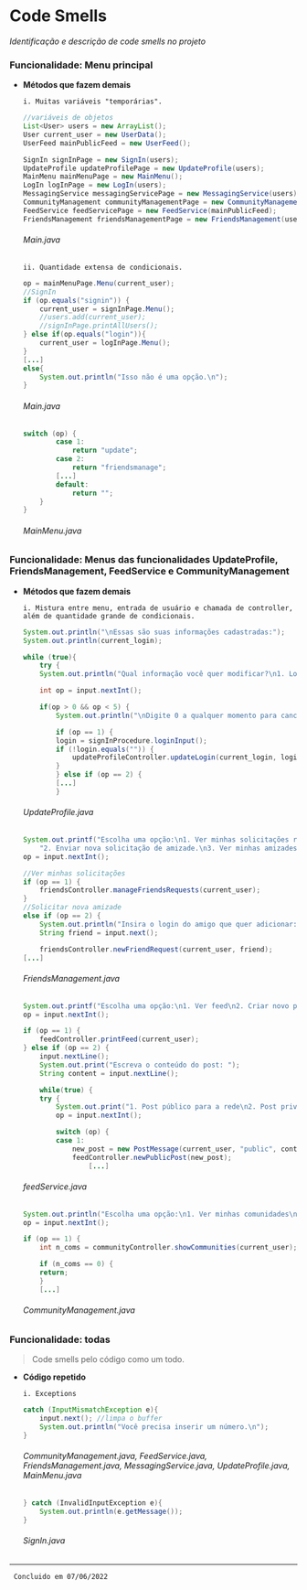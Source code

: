 # Code Smells

_Identificação e descrição de code smells no projeto_


### Funcionalidade: Menu principal

- **Métodos que fazem demais**
  
      i. Muitas variáveis "temporárias".
  ```java
  //variáveis de objetos
  List<User> users = new ArrayList();
  User current_user = new UserData();
  UserFeed mainPublicFeed = new UserFeed();

  SignIn signInPage = new SignIn(users);
  UpdateProfile updateProfilePage = new UpdateProfile(users);
  MainMenu mainMenuPage = new MainMenu();
  LogIn logInPage = new LogIn(users);
  MessagingService messagingServicePage = new MessagingService(users);
  CommunityManagement communityManagementPage = new CommunityManagement(users);
  FeedService feedServicePage = new FeedService(mainPublicFeed);
  FriendsManagement friendsManagementPage = new FriendsManagement(users);
  ```
  ###### _Main.java_

      ii. Quantidade extensa de condicionais.

  ```java
  op = mainMenuPage.Menu(current_user);
  //SignIn
  if (op.equals("signin")) {
      current_user = signInPage.Menu();
      //users.add(current_user);
      //signInPage.printAllUsers();
  } else if(op.equals("login")){
      current_user = logInPage.Menu();
  }
  [...]
  else{
      System.out.println("Isso não é uma opção.\n");
  }
  ```
  ###### _Main.java_

  ```java
  switch (op) {
          case 1:
              return "update";
          case 2:
              return "friendsmanage";
          [...]
          default:
              return "";
      }
  }
  ```

  ###### _MainMenu.java_



### Funcionalidade: Menus das funcionalidades UpdateProfile, FriendsManagement, FeedService e CommunityManagement

- **Métodos que fazem demais**

      i. Mistura entre menu, entrada de usuário e chamada de controller, além de quantidade grande de condicionais.

	```java
	System.out.println("\nEssas são suas informações cadastradas:");
	System.out.println(current_login);

	while (true){
	    try {
		System.out.println("Qual informação você quer modificar?\n1. Login\n2. Senha\n3. Nome\n4. Nenhuma");

		int op = input.nextInt();

		if(op > 0 && op < 5) {
		    System.out.println("\nDigite 0 a qualquer momento para cancelar a operação.");

		    if (op == 1) {
			login = signInProcedure.loginInput();
			if (!login.equals("")) {
			    updateProfileController.updateLogin(current_login, login);
			}
		    } else if (op == 2) {
		    [...]
		    }
	```

	###### UpdateProfile.java



	```java
	System.out.printf("Escolha uma opção:\n1. Ver minhas solicitações recebidas\n" +
		"2. Enviar nova solicitação de amizade.\n3. Ver minhas amizades\nDigite qualquer outro numero para cancelar a operação.\n");
	op = input.nextInt();

	//Ver minhas solicitações
	if (op == 1) {
	    friendsController.manageFriendsRequests(current_user);
	}
	//Solicitar nova amizade
	else if (op == 2) {
	    System.out.println("Insira o login do amigo que quer adicionar:");
	    String friend = input.next();

	    friendsController.newFriendRequest(current_user, friend);
	[...]
	```

	###### FriendsManagement.java



	```java
	System.out.printf("Escolha uma opção:\n1. Ver feed\n2. Criar novo post\n3. Ver meus posts\nDigite qualquer outro número para cancelar a operação.\n");
	op = input.nextInt();

	if (op == 1) {
	    feedController.printFeed(current_user);
	} else if (op == 2) {
	    input.nextLine();
	    System.out.print("Escreva o conteúdo do post: ");
	    String content = input.nextLine();

	    while(true) {
		try {
		    System.out.print("1. Post público para a rede\n2. Post privado para os meus amigos\nDigite qualquer número para cancelar a operação: ");
		    op = input.nextInt();

		    switch (op) {
			case 1:
			    new_post = new PostMessage(current_user, "public", content);
			    feedController.newPublicPost(new_post);
					[...]
	```

	###### feedService.java



	```java
	System.out.println("Escolha uma opção:\n1. Ver minhas comunidades\n2. Criar nova comunidade");
	op = input.nextInt();

	if (op == 1) {
	    int n_coms = communityController.showCommunities(current_user);

	    if (n_coms == 0) {
		return;
	    }
	    [...]
	```

	###### CommunityManagement.java



### Funcionalidade: todas

> Code smells pelo código como um todo.

- **Código repetido**

      i. Exceptions

     ```java
     catch (InputMismatchException e){
         input.next(); //limpa o buffer
         System.out.println("Você precisa inserir um número.\n");
     }
     ```

     ###### CommunityManagement.java, FeedService.java, FriendsManagement.java, MessagingService.java, UpdateProfile.java, MainMenu.java

     ```java
     } catch (InvalidInputException e){
         System.out.println(e.getMessage());
     }
     ```

     ###### SignIn.java
     
<hr>
	
	 Concluido em 07/06/2022

